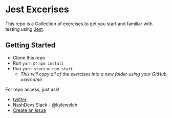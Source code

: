 # Jest Excerises

This repo is a Collection of exercises to get you start and familiar with testing using [Jest](facebook/jest).

## Getting Started
- Clone this repo
- Run `yarn` or `npm install`
- Run `yarn start` or `npm start`
  - _This will copy all of the exercises into a new folder using your GitHub username._
  

 For repo access, just ask!
 - [twitter](https://twitter.com/kylewelch)
 - NashDevs Slack - @kylewelch
 - [Create an Issue](../../issues/new)